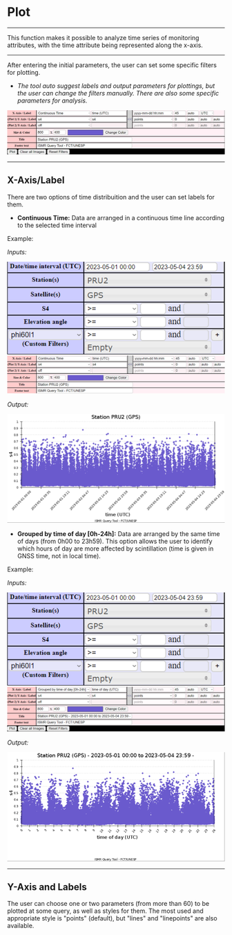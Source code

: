 # Plot

* * *

This function makes it possible to analyze time series of monitoring attributes, with the time attribute being represented along the x-axis.

* * *

After entering the initial parameters, the user can set some specific filters for plotting.

 - *The tool auto suggest labels and output parameters for plottings, but the user can change the filters manually. There are also some specific parameters for analysis.*

![Inputs](images/plot/inputs.PNG)

* * *

## **X-Axis/Label**
There are two options of time distribuition and the user can set labels for them.

 - **Continuous Time:** Data are arranged in a continuous time line according to the selected time interval

Example:

*Inputs:*

![TimeInterval](images/plot/examples/timeInterval.PNG)
![X-Axys](images/plot/examples/xAxis.PNG)

*Output:*

![Output](images/plot/examples/outputXaxys.PNG)

 - **Grouped by time of day [0h-24h]:** Data are arranged by the same time of days (from 0h00 to 23h59). This option allows the user to identify which hours of day are more affected by scintillation (time is given in GNSS time, not in local time).

Example:

*Inputs:*

![TimeInterval](images/plot/examples/timeInterval.PNG)
![X-Axys](images/plot/examples/xAxysDay.PNG)

*Output:*

![Output](images/plot/examples/outputxAxysDay.PNG)


* * *

## **Y-Axis and Labels**
The user can choose one or two parameters (from more than 60) to be plotted at some query, as well as styles for them. The most used and appropriate style is "points" (default), but "lines" and "linepoints" are also available.
